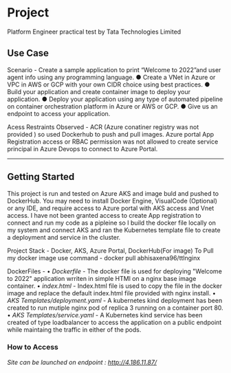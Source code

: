 # Project
Platform Engineer practical test by Tata Technologies Limited

## Use Case
Scenario -
Create a sample application to print “Welcome to 2022”and user agent info using any
programming language.
● Create a VNet in Azure or VPC in AWS or GCP with your own CIDR choice using best
practices.
● Build your application and create container image to deploy your application.
● Deploy your application using any type of automated pipeline on container orchestration
platform in Azure or AWS or GCP.
● Give us an endpoint to access your application.

Acess Restraints Observed - ACR (Azure conatiner registry was not provided ) so used Dockerhub to push and pull images. 
Azure portal App Registration access or RBAC permission was not allowed to create service principal in Azure Devops to connect to Azure Portal.

____________________________________________________________________________________________________________________________________________________________________
## Getting Started
This project is run and tested on Azure AKS and image buld and pushed to DockerHub. You may need to install Docker Engine, VisualCode (Optional) or any IDE, and require access to Azure portal with AKS access and Vnet access. 
I have not been granted access to create App registration to connect and run my code as a pipleine so I build the docker file locally on my system and connect AKS and ran the Kubernetes template file to create a deployment and service in the cluster.

Project Stack - Docker, AKS, Azure Portal, DockerHub(For image)
To Pull my docker image use command - docker pull abhisaxena96/ttlnginx

DockerFiles - 
• *Dockerfile* - The docker file is used for deploying "Welcome to 2022" application wrriten in simple HTMl on a nginx base image container.
• *index.html* - Index.html file is used to copy the file in the docker image and replace the default index.html file provided with nginx install.
• *AKS Templates/deployment.yaml* - A kubernetes kind deployment has been created to run mutiple nginx pod of replica 3 running on a container port 80.
• *AKS Templates/service.yaml* -  A Kubernetes kind service has been created of type loadbalancer to access the application on a public endpoint while maintaing the traffic in either of the pods.

### How to Access 
*Site can be launched on endpoint : http://4.186.11.87/*


